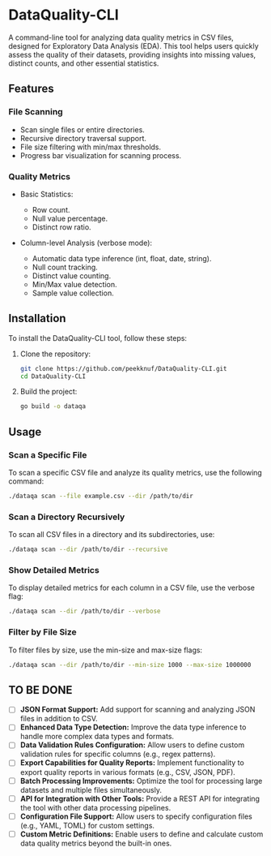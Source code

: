 # DataQuality-CLI

A command-line tool for analyzing data quality metrics in CSV files, designed for Exploratory Data Analysis (EDA). This tool helps users quickly assess the quality of their datasets, providing insights into missing values, distinct counts, and other essential statistics.

## Features

### File Scanning
- Scan single files or entire directories.
- Recursive directory traversal support.
- File size filtering with min/max thresholds.
- Progress bar visualization for scanning process.

### Quality Metrics
- Basic Statistics:
  - Row count.
  - Null value percentage.
  - Distinct row ratio.

- Column-level Analysis (verbose mode):
  - Automatic data type inference (int, float, date, string).
  - Null count tracking.
  - Distinct value counting.
  - Min/Max value detection.
  - Sample value collection.

## Installation

To install the DataQuality-CLI tool, follow these steps:

1. Clone the repository:
   ```bash
   git clone https://github.com/peekknuf/DataQuality-CLI.git
   cd DataQuality-CLI
   ```

2. Build the project:
   ```bash
   go build -o dataqa
   ```

## Usage

### Scan a Specific File
To scan a specific CSV file and analyze its quality metrics, use the following command:

```bash
./dataqa scan --file example.csv --dir /path/to/dir
```

### Scan a Directory Recursively
To scan all CSV files in a directory and its subdirectories, use:

```bash
./dataqa scan --dir /path/to/dir --recursive
```

### Show Detailed Metrics
To display detailed metrics for each column in a CSV file, use the verbose flag:

```bash
./dataqa scan --dir /path/to/dir --verbose
```

### Filter by File Size
To filter files by size, use the min-size and max-size flags:

```bash
./dataqa scan --dir /path/to/dir --min-size 1000 --max-size 1000000
```

## TO BE DONE

- [ ] **JSON Format Support:** Add support for scanning and analyzing JSON files in addition to CSV.
- [ ] **Enhanced Data Type Detection:** Improve the data type inference to handle more complex data types and formats.
- [ ] **Data Validation Rules Configuration:** Allow users to define custom validation rules for specific columns (e.g., regex patterns).
- [ ] **Export Capabilities for Quality Reports:** Implement functionality to export quality reports in various formats (e.g., CSV, JSON, PDF).
- [ ] **Batch Processing Improvements:** Optimize the tool for processing large datasets and multiple files simultaneously.
- [ ] **API for Integration with Other Tools:** Provide a REST API for integrating the tool with other data processing pipelines.
- [ ] **Configuration File Support:** Allow users to specify configuration files (e.g., YAML, TOML) for custom settings.
- [ ] **Custom Metric Definitions:** Enable users to define and calculate custom data quality metrics beyond the built-in ones.
